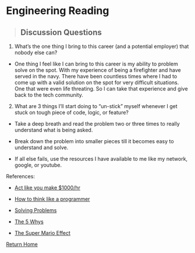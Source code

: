 # Engineering Reading

> ## Discussion Questions

1. What’s the one thing I bring to this career (and a potential employer) that nobody else can?

* One thing I feel like I can bring to this career is my ability to problem solve on the spot. With my experience of being a firefighter and have served in the navy. There have been countless times where I had to come up with a valid solution on the spot for very difficult situations. One that were even life threating. So I can take that experience and give back to the tech community.

2. What are 3 things I’ll start doing to “un-stick” myself whenever I get stuck on tough piece of code, logic, or feature?

* Take a deep breath and read the problem two or three times to really understand what is being asked.

* Break down the problem into smaller pieces till it becomes easy to understand and solve.

* If all else fails, use the resources I have available to me like my network, google, or youtube.

References:

* [Act like you make $1000/hr](https://anthony-moore.medium.com/pretend-your-time-is-worth-1-000-hour-and-youll-become-100x-more-productive-6ab2302b8e8c)

* [How to think like a programmer](https://medium.freecodecamp.org/how-to-think-like-a-programmer-lessons-in-problem-solving-d1d8bf1de7d2)

* [Solving Problems](https://simpleprogrammer.com/solving-problems-breaking-it-down/)

* [The 5 Whys](https://www.mindtools.com/pages/article/newTMC_5W.htm)

* [The Super Mario Effect](https://www.youtube.com/watch?v=9vJRopau0g0)

[Return Home](../README.md)
